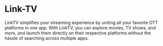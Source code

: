 # Link-TV
LinkTV simplifies your streaming experience by uniting all your favorite OTT platforms in one app. With LinkTV, you can explore movies, TV shows, and more, and launch them directly on their respective platforms without the hassle of searching across multiple apps.
